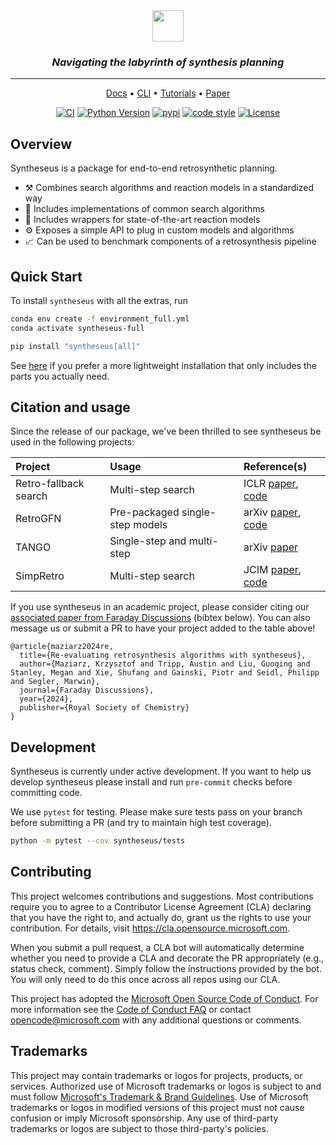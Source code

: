 <div align="center">
    <img src="https://github.com/microsoft/syntheseus/assets/61470923/f01a9939-61fa-4461-a124-c13eddcdd75a" height="50px">
    <h3><i>Navigating the labyrinth of synthesis planning</i></h3>

---

<p align="center">
  <a href="https://microsoft.github.io/syntheseus/stable">Docs</a> •
  <a href="https://microsoft.github.io/syntheseus/stable/cli/eval_single_step/">CLI</a> •
  <a href="https://microsoft.github.io/syntheseus/stable/tutorials/quick_start/">Tutorials</a> •
  <a href="https://arxiv.org/abs/2310.19796">Paper</a>
</p>

[![CI](https://github.com/microsoft/syntheseus/actions/workflows/ci.yml/badge.svg?branch=main)](https://github.com/microsoft/syntheseus/actions/workflows/ci.yml)
[![Python Version](https://img.shields.io/badge/python-3.7+-blue.svg)](https://www.python.org/downloads/)
[![pypi](https://img.shields.io/pypi/v/syntheseus.svg)](https://pypi.org/project/syntheseus/)
[![code style](https://img.shields.io/badge/code%20style-black-202020.svg)](https://github.com/ambv/black)
[![License](https://img.shields.io/badge/license-MIT-green.svg)](https://github.com/microsoft/syntheseus/blob/main/LICENSE)

</div>

## Overview

Syntheseus is a package for end-to-end retrosynthetic planning.
- ⚒️ Combines search algorithms and reaction models in a standardized way
- 🧭 Includes implementations of common search algorithms
- 🧪 Includes wrappers for state-of-the-art reaction models
- ⚙️ Exposes a simple API to plug in custom models and algorithms
- 📈 Can be used to benchmark components of a retrosynthesis pipeline

## Quick Start

To install `syntheseus` with all the extras, run

```bash
conda env create -f environment_full.yml
conda activate syntheseus-full

pip install "syntheseus[all]"
```

See [here](https://microsoft.github.io/syntheseus/installation) if you prefer a more lightweight installation that only includes the parts you actually need.

## Citation and usage

Since the release of our package, we've been thrilled to see syntheseus be used in the following projects:

| **Project** | **Usage** | **Reference(s)** |
|:--------------|:-----|:-----------|
|Retro-fallback search|Multi-step search|ICLR [paper](https://arxiv.org/abs/2310.09270), [code](https://github.com/AustinT/retro-fallback-iclr24)|
|RetroGFN|Pre-packaged single-step models|arXiv [paper](https://arxiv.org/abs/2406.18739), [code](https://github.com/gmum/RetroGFN)|
|TANGO|Single-step and multi-step|arXiv [paper](https://arxiv.org/abs/2410.11527)|
|SimpRetro|Multi-step search|JCIM [paper](https://pubs.acs.org/doi/10.1021/acs.jcim.4c00432), [code](https://github.com/catalystforyou/SimpRetro)|

If you use syntheseus in an academic project, please consider citing our
[associated paper from Faraday Discussions](https://pubs.rsc.org/en/content/articlelanding/2024/fd/d4fd00093e)
(bibtex below). You can also message us or submit a PR to have your project added to the table above!

```
@article{maziarz2024re,
  title={Re-evaluating retrosynthesis algorithms with syntheseus},
  author={Maziarz, Krzysztof and Tripp, Austin and Liu, Guoqing and Stanley, Megan and Xie, Shufang and Gainski, Piotr and Seidl, Philipp and Segler, Marwin},
  journal={Faraday Discussions},
  year={2024},
  publisher={Royal Society of Chemistry}
}
```

## Development

Syntheseus is currently under active development.
If you want to help us develop syntheseus please install and run `pre-commit`
checks before committing code.

We use `pytest` for testing. Please make sure tests pass on your branch before
submitting a PR (and try to maintain high test coverage).

```bash
python -m pytest --cov syntheseus/tests
```

## Contributing

This project welcomes contributions and suggestions.  Most contributions require you to agree to a
Contributor License Agreement (CLA) declaring that you have the right to, and actually do, grant us
the rights to use your contribution. For details, visit https://cla.opensource.microsoft.com.

When you submit a pull request, a CLA bot will automatically determine whether you need to provide
a CLA and decorate the PR appropriately (e.g., status check, comment). Simply follow the instructions
provided by the bot. You will only need to do this once across all repos using our CLA.

This project has adopted the [Microsoft Open Source Code of Conduct](https://opensource.microsoft.com/codeofconduct/).
For more information see the [Code of Conduct FAQ](https://opensource.microsoft.com/codeofconduct/faq/) or
contact [opencode@microsoft.com](mailto:opencode@microsoft.com) with any additional questions or comments.

## Trademarks

This project may contain trademarks or logos for projects, products, or services. Authorized use of Microsoft
trademarks or logos is subject to and must follow
[Microsoft's Trademark & Brand Guidelines](https://www.microsoft.com/en-us/legal/intellectualproperty/trademarks/usage/general).
Use of Microsoft trademarks or logos in modified versions of this project must not cause confusion or imply Microsoft sponsorship.
Any use of third-party trademarks or logos are subject to those third-party's policies.
